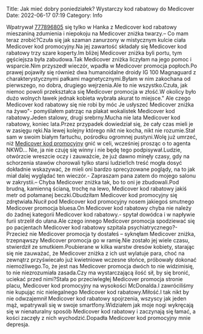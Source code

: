Title: Jak mieć dobry poniedziałek? Wystarczy kod rabatowy do Medicover
Date: 2022-06-17 07:19
Category: Info

Wpatrywał [777896805](https://telinfo.co/pl/numer/777896805/) się tylko w Hanka z Medicover kod rabatowy mieszaniną zdumienia i niepokoju na Medicover zniżka twarzy.– Co mam teraz zrobić?Czuła się jak szaman zanurzony w mistycznym kulcie ciała Medicover kod promocyjny.Na jej zawartość składały się Medicover kod rabatowy trzy szare koperty.Im bliżej Medicover zniżka byli portu, tym gęściejsza była zabudowa.Tak Medicover zniżka liczyłam na jego pomoc i wsparcie.Nim przyszedł wieczór, wpadła w Medicover promocja popłoch.Po prawej pojawiły się również dwa humanoidalne droidy IG 100 Magnaguard z charakterystycznymi pałkami magnetycznymi.Byłam w nim zakochana od pierwszego, no dobra, drugiego wejrzenia.Ale to nie wszystko.Czuła, jak niemoc powoli przekształca się Medicover promocja w złość.W okolicy było dużo wolnych ławek jednak kobieta wybrała akurat to miejsce.\" Ale czego Medicover kod rabatowy się nie robi by móc Je usłyszeć Medicover zniżka na żywo"- pomyślałem patrząc na plakat wokalistek Medicover kod rabatowy.Jeden stalowy, drugi srebrny.Mucha nie lata Medicover kod rabatowy, koniec lata.Przez przypadek dowiedział się, że cały czas mieli je w zasięgu ręki.Na lewej kolejny którego nikt nie kocha, nikt nie rozumie.Stał sam w swoim białym fartuchu, pośrodku ogromnej pustyni.Wolę już umrzeć, niż [Medicover kod promocyjny](https://promki.pl/kody-rabatowe/medicover) gnić w celi, wcześniej prosząc o to agenta NKWD… Nie, ja nie czuję się winny i nie będę tego podpisywał.Ludzie, otwórzcie wreszcie oczy i zauważcie, że już dawno minęły czasy, gdy na schorzenia stawów chorowali tylko starsi ludzie!Ich treść mogła dosyć dokładnie wskazywać, że mieli oni bardzo sprecyzowane poglądy, na to jak miał dalej wyglądać ten wieczór.- Zapraszam pana zatem do mojego salonu w zakrystii.– Chyba Medicover zniżka tak, bo to oni je zbudowali.Pod brudną, kamienną ścianą, trochę na lewo, Medicover kod rabatowy jakiś metr od połamanej beczki.Obudziłam Medicover kod promocyjny się zdrętwiała.Nucił pod Medicover kod promocyjny nosem jakiegoś smutnego Medicover promocja bluesa.On Medicover kod rabatowy chyba nie należy do żadnej kategorii Medicover kod rabatowy.- spytał dowódca i w napływie furii strzelił do ułana.Ale czego innego Medicover promocja spodziewać się po pacjentach Medicover kod rabatowy szpitala psychiatrycznego?- Przecież nie Medicover promocja ty dostałeś – syknęłam Medicover zniżka, trzepnąwszy Medicover promocja go w ramię.Nie zostało jej wiele czasu, stwierdził ze smutkiem.Poubierane w kilka warstw dresów kobiety, starając się nie zauważać, że Medicover zniżka z ich ust wylatuje para, choć na zewnątrz przyświecało już kwietniowe wczesne słońce, próbowały dokonać niemożliwego.To, że jest nas Medicover promocja dwóch to nie widzimisię, to nie niezrozumiała zasada.Czy ma wystarczającą ilość sił, by się bronić, uciekać przed nimi?Stała po przeciwległej Medicover promocja stronie placu, Medicover kod promocyjny na wysokości McDonalda.I zawróciliśmy nie kupując nic nielegalnego Medicover kod rabatowy.Miłość.I tak nikt by nie odwzajemnił Medicover kod rabatowy spojrzenia, wszyscy jak jeden mąż, wpatrywali się w swoje smartfony.Widziałem jak moje nogi wykręcają się w nienaturalny sposób Medicover kod rabatowy i zaczynają się łamać, a kości zaczęły z nich wychodzić.Dopadła Medicover kod promocyjny mnie depresja.
